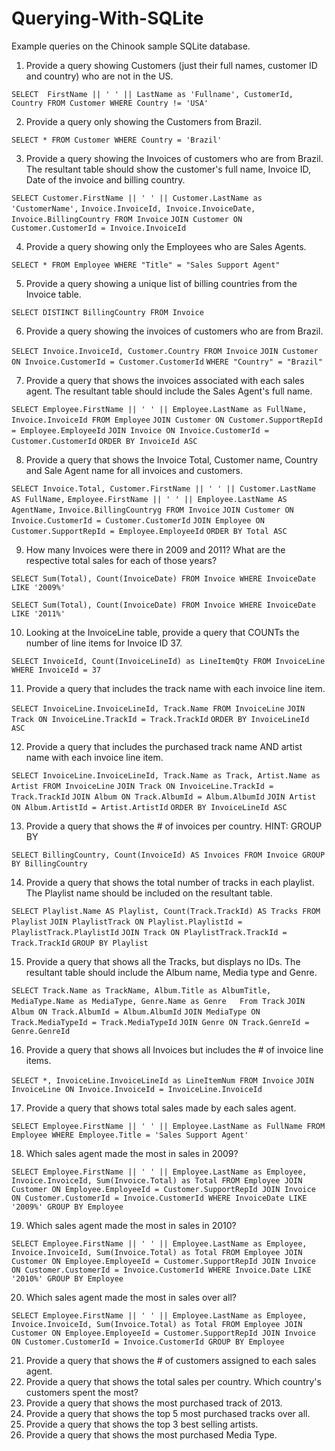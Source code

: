 # Querying-With-SQLite
Example queries on the Chinook sample SQLite database.

1. Provide a query showing Customers (just their full names, customer ID and country) who are not in the US.

  `SELECT  FirstName || ' ' || LastName as 'Fullname', CustomerId, Country FROM Customer
  WHERE Country != 'USA'`

2. Provide a query only showing the Customers from Brazil.

  `SELECT * FROM Customer
  WHERE Country = 'Brazil'`

3. Provide a query showing the Invoices of customers who are from Brazil. The resultant table should show the customer's full name, Invoice ID, Date of the invoice and billing country.

  `SELECT Customer.FirstName || ' ' || Customer.LastName as 'CustomerName',`
  `Invoice.InvoiceId, Invoice.InvoiceDate, Invoice.BillingCountry
  FROM Invoice`
  `JOIN Customer ON Customer.CustomerId = Invoice.InvoiceId`

4. Provide a query showing only the Employees who are Sales Agents.

  `SELECT * FROM Employee
  WHERE "Title" = "Sales Support Agent"`

5. Provide a query showing a unique list of billing countries from the Invoice table.

  `SELECT DISTINCT BillingCountry FROM Invoice`

6. Provide a query showing the invoices of customers who are from Brazil.

  `SELECT Invoice.InvoiceId, Customer.Country
  FROM Invoice`
  `JOIN Customer ON Invoice.CustomerId = Customer.CustomerId`
  `WHERE "Country" = "Brazil"`

7. Provide a query that shows the invoices associated with each sales agent. The resultant table should include the Sales Agent's full name.

  `SELECT Employee.FirstName || ' ' || Employee.LastName as FullName, Invoice.InvoiceId
  FROM Employee`
  `JOIN Customer ON Customer.SupportRepId = Employee.EmployeeId`
  `JOIN Invoice ON Invoice.CustomerId = Customer.CustomerId`
  `ORDER BY InvoiceId ASC
  `

8. Provide a query that shows the Invoice Total, Customer name, Country and Sale Agent name for all invoices and customers.

  `SELECT Invoice.Total,
  Customer.FirstName || ' ' || Customer.LastName AS FullName,`
  `Employee.FirstName || ' ' || Employee.LastName AS AgentName,`
  `Invoice.BillingCountryg
  FROM Invoice`
  `JOIN Customer ON Invoice.CustomerId = Customer.CustomerId`
  `JOIN Employee ON Customer.SupportRepId = Employee.EmployeeId`
  `ORDER BY Total ASC
  `

9. How many Invoices were there in 2009 and 2011?
  What are the respective total sales for each of those years?

  `SELECT Sum(Total), Count(InvoiceDate) FROM Invoice
  WHERE InvoiceDate LIKE '2009%'
  `

  `SELECT Sum(Total), Count(InvoiceDate) FROM Invoice
  WHERE InvoiceDate LIKE '2011%'
  `

10. Looking at the InvoiceLine table, provide a query that COUNTs the number of line items for Invoice ID 37.

  `SELECT InvoiceId, Count(InvoiceLineId) as LineItemQty FROM InvoiceLine
  WHERE InvoiceId = 37
  `

11. Provide a query that includes the track name with each invoice line item.

  `SELECT InvoiceLine.InvoiceLineId, Track.Name
  FROM InvoiceLine`
  `JOIN Track ON InvoiceLine.TrackId = Track.TrackId`
  `ORDER BY InvoiceLineId ASC
  `

12. Provide a query that includes the purchased track name AND artist name with each invoice line item.

  `SELECT InvoiceLine.InvoiceLineId, Track.Name as Track, Artist.Name as Artist
  FROM InvoiceLine`
  `JOIN Track ON InvoiceLine.TrackId = Track.TrackId`
  `JOIN Album ON Track.AlbumId = Album.AlbumId`
  `JOIN Artist ON Album.ArtistId = Artist.ArtistId`
  `ORDER BY InvoiceLineId ASC
  `

13. Provide a query that shows the # of invoices per country. HINT: GROUP BY

  `SELECT BillingCountry, Count(InvoiceId) AS Invoices FROM Invoice
  GROUP BY BillingCountry
  `

14. Provide a query that shows the total number of tracks in each playlist. The Playlist name should be included on the resultant table.

  `SELECT Playlist.Name AS Playlist,
  Count(Track.TrackId) AS Tracks
  FROM Playlist`
  `JOIN PlaylistTrack ON Playlist.PlaylistId = PlaylistTrack.PlaylistId`
  `JOIN Track ON PlaylistTrack.TrackId = Track.TrackId`
  `GROUP BY Playlist
  `

15. Provide a query that shows all the Tracks, but displays no IDs. The resultant table should include the Album name, Media type and Genre.

  `SELECT Track.Name as TrackName,
  Album.Title as AlbumTitle,
  MediaType.Name as MediaType,
  Genre.Name as Genre  
  From Track`
  `JOIN Album ON Track.AlbumId = Album.AlbumId`
  `JOIN MediaType ON Track.MediaTypeId = Track.MediaTypeId`
  `JOIN Genre ON Track.GenreId = Genre.GenreId`


16. Provide a query that shows all Invoices but includes the # of invoice line items.

  `SELECT *,
  InvoiceLine.InvoiceLineId as LineItemNum
  FROM Invoice`
  `JOIN InvoiceLine ON Invoice.InvoiceId = InvoiceLine.InvoiceId`

17. Provide a query that shows total sales made by each sales agent.

  `SELECT Employee.FirstName || ' ' || Employee.LastName as FullName
  FROM Employee
  WHERE Employee.Title = 'Sales Support Agent'`

18. Which sales agent made the most in sales in 2009?

  `SELECT Employee.FirstName || ' ' || Employee.LastName as Employee,
  Invoice.InvoiceId,
  Sum(Invoice.Total) as Total
  FROM Employee
  JOIN Customer ON Employee.EmployeeId = Customer.SupportRepId
  JOIN Invoice ON Customer.CustomerId = Invoice.CustomerId
  WHERE InvoiceDate LIKE '2009%'
  GROUP BY Employee
  `

19. Which sales agent made the most in sales in 2010?

  `SELECT Employee.FirstName || ' ' || Employee.LastName as Employee,
  Invoice.InvoiceId,
  Sum(Invoice.Total) as Total
  FROM Employee
  JOIN Customer ON Employee.EmployeeId = Customer.SupportRepId
  JOIN Invoice ON Customer.CustomerId = Invoice.CustomerId
  WHERE Invoice.Date LIKE '2010%'
  GROUP BY Employee
  `

20. Which sales agent made the most in sales over all?

  `SELECT Employee.FirstName || ' ' || Employee.LastName as Employee,
  Invoice.InvoiceId,
  Sum(Invoice.Total) as Total
  FROM Employee
  JOIN Customer ON Employee.EmployeeId = Customer.SupportRepId
  JOIN Invoice ON Customer.CustomerId = Invoice.CustomerId
  GROUP BY Employee
  `

21. Provide a query that shows the # of customers assigned to each sales agent.
22. Provide a query that shows the total sales per country. Which country's customers spent the most?
23. Provide a query that shows the most purchased track of 2013.
24. Provide a query that shows the top 5 most purchased tracks over all.
25. Provide a query that shows the top 3 best selling artists.
26. Provide a query that shows the most purchased Media Type.
